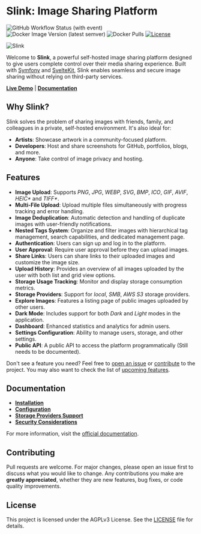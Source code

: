 # Slink: Image Sharing Platform

![GitHub Workflow Status (with event)](https://img.shields.io/github/actions/workflow/status/andrii-kryvoviaz/slink/release.yml?logo=github)
![Docker Image Version (latest semver)](https://img.shields.io/docker/v/anirdev/slink?color=blue)
![Docker Pulls](https://img.shields.io/docker/pulls/anirdev/slink?logo=docker)
[![License](https://img.shields.io/github/license/andrii-kryvoviaz/slink?color=blue)](LICENSE)

![Slink](https://docs.slinkapp.io/_astro/accc1795-e5f4-4d95-89e7-7215a1143012.D52jZQZc_dmBGg.webp)

Welcome to **Slink**, a powerful self-hosted image sharing platform designed to give users complete control over their media sharing experience. Built with [Symfony](https://symfony.com/) and [SvelteKit](https://kit.svelte.dev/), Slink enables seamless and secure image sharing without relying on third-party services.

**[Live Demo](https://demo.slinkapp.io)** | **[Documentation](https://docs.slinkapp.io/)**

## Why Slink?

Slink solves the problem of sharing images with friends, family, and colleagues in a private, self-hosted environment. It's also ideal for:

- **Artists**: Showcase artwork in a community-focused platform.
- **Developers**: Host and share screenshots for GitHub, portfolios, blogs, and more.
- **Anyone**: Take control of image privacy and hosting.

## Features

- **Image Upload**: Supports _PNG_, _JPG_, _WEBP_, _SVG_, _BMP_, _ICO_, _GIF_, _AVIF_, _HEIC\*_ and _TIFF\*_.
- **Multi-File Upload**: Upload multiple files simultaneously with progress tracking and error handling.
- **Image Deduplication**: Automatic detection and handling of duplicate images with user-friendly notifications.
- **Nested Tags System**: Organize and filter images with hierarchical tag management, search capabilities, and dedicated management page.
- **Authentication**: Users can sign up and log in to the platform.
- **User Approval**: Require user approval before they can upload images.
- **Share Links**: Users can share links to their uploaded images and customize the image size.
- **Upload History**: Provides an overview of all images uploaded by the user with both list and grid view options.
- **Storage Usage Tracking**: Monitor and display storage consumption metrics.
- **Storage Providers**: Support for _local_, _SMB_, _AWS S3_ storage providers.
- **Explore Images**: Features a listing page of public images uploaded by other users.
- **Dark Mode**: Includes support for both _Dark_ and _Light_ modes in the application.
- **Dashboard**: Enhanced statistics and analytics for admin users.
- **Settings Configuration**: Ability to manage users, storage, and other settings.
- **Public API**: A public API to access the platform programmatically (Still needs to be documented).

Don't see a feature you need? Feel free to [open an issue](https://github.com/andrii-kryvoviaz/slink/issues/new) or [contribute](#contributing) to the project.
You may also want to check the list of [upcoming features](https://docs.slinkapp.io/getting-started/01-introduction/#upcoming-features).

## Documentation

- **[Installation](https://docs.slinkapp.io/getting-started/02-quick-start/)**
- **[Configuration](https://docs.slinkapp.io/configuration/01-environment-variables/)**
- **[Storage Providers Support](https://docs.slinkapp.io/reference/03-storage-provider/)**
- **[Security Considerations](https://docs.slinkapp.io/security/)**

For more information, visit the [official documentation](https://docs.slinkapp.io/).

## Contributing

Pull requests are welcome. For major changes, please open an issue first to discuss what you would like to change.
Any contributions you make are **greatly appreciated**, whether they are new features, bug fixes, or code quality improvements.

## License

This project is licensed under the AGPLv3 License. See the [LICENSE](LICENSE) file for details.
